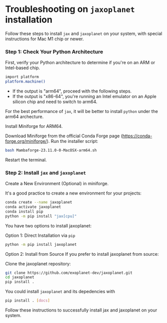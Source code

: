 # Troubleshooting on `jaxoplanet` installation

Follow these steps to install `jax` and `jaxoplanet` on your system, with special instructions for Mac M1 chip or newer.

### Step 1: Check Your Python Architecture

First, verify your Python architecture to determine if you're on an ARM or Intel-based chip.

```bash
import platform
platform.machine()
```

- If the output is "arm64", proceed with the following steps.
- If the output is "x86-64", you're running an Intel emulator on an Apple silicon chip and need to switch to arm64.

For the best performance of `jax`, it will be better to install `python` under the arm64 archecture.

Install Miniforge for ARM64.

Download Miniforge from the official Conda Forge page (https://conda-forge.org/miniforge/).
Run the installer script:
```bash
bash Mambaforge-23.11.0-0-MacOSX-arm64.sh
```

Restart the terminal.

### Step 2: Install `jax` and `jaxoplanet`

Create a New Environment (Optional) in miniforge.

It's a good practice to create a new environment for your projects:

```bash
conda create --name jaxoplanet
conda activate jaxoplanet
conda install pip
python -m pip install "jax[cpu]"
 ```

You have two options to install jaxoplanet:

Option 1: Direct Installation via `pip`

```bash
python -m pip install jaxoplanet
```

Option 2: Install from Source
If you prefer to install jaxoplanet from source:

Clone the jaxoplanet repository:
```bash
git clone https://github.com/exoplanet-dev/jaxoplanet.git
cd jaxoplanet
pip install .
```

You could install `jaxoplanet` and its depedencies with
```bash
pip install . [docs]
```

Follow these instructions to successfully install jax and jaxoplanet on your system.